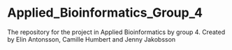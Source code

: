 # Applied_Bioinformatics_Group_4
The repository for the project in Applied Bioinformatics by group 4. 
Created by Elin Antonsson, Camille Humbert and Jenny Jakobsson


